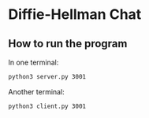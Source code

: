 # Diffie-Hellman Chat

## How to run the program

In one terminal:

```bash
python3 server.py 3001
```

Another terminal:

```bash
python3 client.py 3001
```
